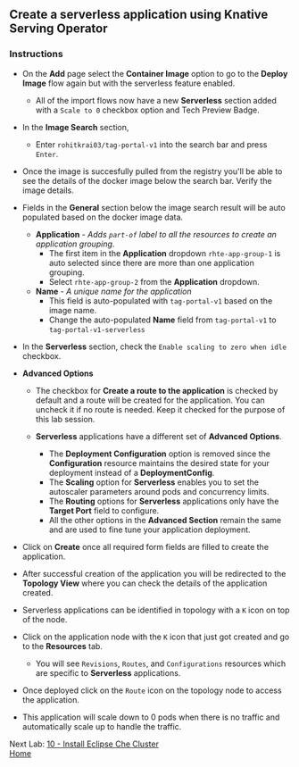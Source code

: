 ## Create a serverless application using Knative Serving Operator

### Instructions

- On the **Add** page select the **Container Image** option to go to the **Deploy Image** flow again but with the serverless feature enabled.
  - All of the import flows now have a new **Serverless** section added with a `Scale to 0` checkbox option and Tech Preview Badge.

- In the **Image Search** section,
  - Enter `rohitkrai03/tag-portal-v1` into the search bar and press `Enter`.

- Once the image is succesfully pulled from the registry you'll be able to see the details of the docker image below the search bar. Verify the image details.

- Fields in the **General** section below the image search result will be auto populated based on the docker image data.
  - **Application** - *Adds `part-of` label to all the resources to create an application grouping*.
    - The first item in the **Application** dropdown `rhte-app-group-1` is auto selected since there are more than one application grouping.
    - Select `rhte-app-group-2` from the **Application** dropdown.
  - **Name** - *A unique name for the application*
    - This field is auto-populated with `tag-portal-v1` based on the image name.
    - Change the auto-populated **Name** field from `tag-portal-v1` to `tag-portal-v1-serverless`

- In the **Serverless** section, check the `Enable scaling to zero when idle` checkbox.

- **Advanced Options** 
  - The checkbox for **Create a route to the application** is checked by default and a route will be created for the application. You can uncheck it if no route is needed. Keep it checked for the purpose of this lab session.

  - **Serverless** applications have a different set of **Advanced Options**.
    - The **Deployment Configuration** option is removed since the **Configuration** resource maintains the desired state for your deployment instead of a **DeploymentConfig**.
    - The **Scaling** option for **Serverless** enables you to set the autoscaler parameters around pods and concurrency limits.
    - The **Routing** options for **Serverless** applications only have the **Target Port** field to configure. 
    - All the other options in the **Advanced Section** remain the same and are used to fine tune your application deployment.

- Click on **Create** once all required form fields are filled to create the application.
- After successful creation of the application you will be redirected to the **Topology View** where you can check the details of the application created.


- Serverless applications can be identified in topology with a `K` icon on top of the node.
- Click on the application node with the `K` icon that just got created and go to the **Resources** tab.
  - You will see `Revisions`, `Routes`, and `Configurations` resources which are specific to **Serverless** applications.

- Once deployed click on the `Route` icon on the topology node to access the application.
- This application will scale down to 0 pods when there is no traffic and automatically scale up to handle the traffic.


Next Lab: [10 - Install Eclipse Che Cluster](./install-che.md)<br>
[Home](./README.md)
